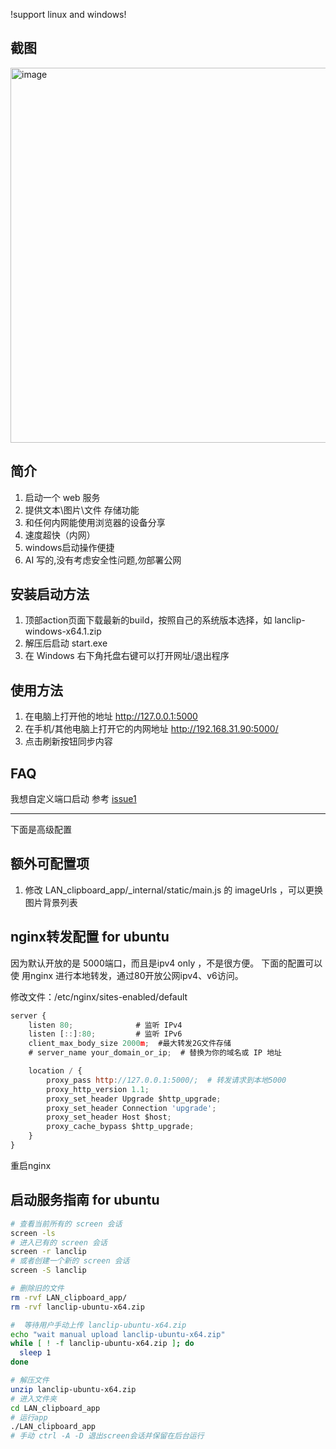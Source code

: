 !support linux and windows!
## 截图

<img src="https://github.com/user-attachments/assets/70c4b599-0cb0-4ed1-9fad-ae52b06fecd7" alt="image" width="600"/>



## 简介
1.  启动一个 web 服务
2.  提供文本\图片\文件 存储功能
3.  和任何内网能使用浏览器的设备分享
4.  速度超快（内网）
5.  windows启动操作便捷
6.  AI 写的,没有考虑安全性问题,勿部署公网

## 安装启动方法
1. 顶部action页面下载最新的build，按照自己的系统版本选择，如 lanclip-windows-x64.1.zip
2. 解压后启动 start.exe
3. 在 Windows 右下角托盘右键可以打开网址/退出程序



## 使用方法
1. 在电脑上打开他的地址 http://127.0.0.1:5000
2. 在手机/其他电脑上打开它的内网地址 http://192.168.31.90:5000/
3. 点击刷新按钮同步内容


## FAQ
我想自定义端口启动 参考 [issue1](https://github.com/cornradio/LANwebclipboard-win-flask/issues/1)

---

下面是高级配置


## 额外可配置项
1. 修改 LAN_clipboard_app/_internal/static/main.js 的 imageUrls ，可以更换图片背景列表

## nginx转发配置 for ubuntu
因为默认开放的是 5000端口，而且是ipv4 only ，不是很方便。
下面的配置可以使 用nginx 进行本地转发，通过80开放公网ipv4、v6访问。

修改文件：/etc/nginx/sites-enabled/default 
```js
server {
    listen 80;              # 监听 IPv4
    listen [::]:80;         # 监听 IPv6
    client_max_body_size 2000m;  #最大转发2G文件存储
    # server_name your_domain_or_ip;  # 替换为你的域名或 IP 地址

    location / {
        proxy_pass http://127.0.0.1:5000/;  # 转发请求到本地5000
        proxy_http_version 1.1;
        proxy_set_header Upgrade $http_upgrade;
        proxy_set_header Connection 'upgrade';
        proxy_set_header Host $host;
        proxy_cache_bypass $http_upgrade;
    }
}
```
重启nginx

## 启动服务指南 for ubuntu
```sh
# 查看当前所有的 screen 会话
screen -ls
# 进入已有的 screen 会话
screen -r lanclip
# 或者创建一个新的 screen 会话
screen -S lanclip

# 删除旧的文件
rm -rvf LAN_clipboard_app/
rm -rvf lanclip-ubuntu-x64.zip

#  等待用户手动上传 lanclip-ubuntu-x64.zip
echo "wait manual upload lanclip-ubuntu-x64.zip"
while [ ! -f lanclip-ubuntu-x64.zip ]; do
  sleep 1
done

# 解压文件
unzip lanclip-ubuntu-x64.zip
# 进入文件夹
cd LAN_clipboard_app
# 运行app
./LAN_clipboard_app
# 手动 ctrl -A -D 退出screen会话并保留在后台运行
```






